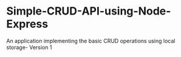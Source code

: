 # Simple-CRUD-API-using-Node-Express

An application implementing the basic CRUD operations using local storage- Version 1
